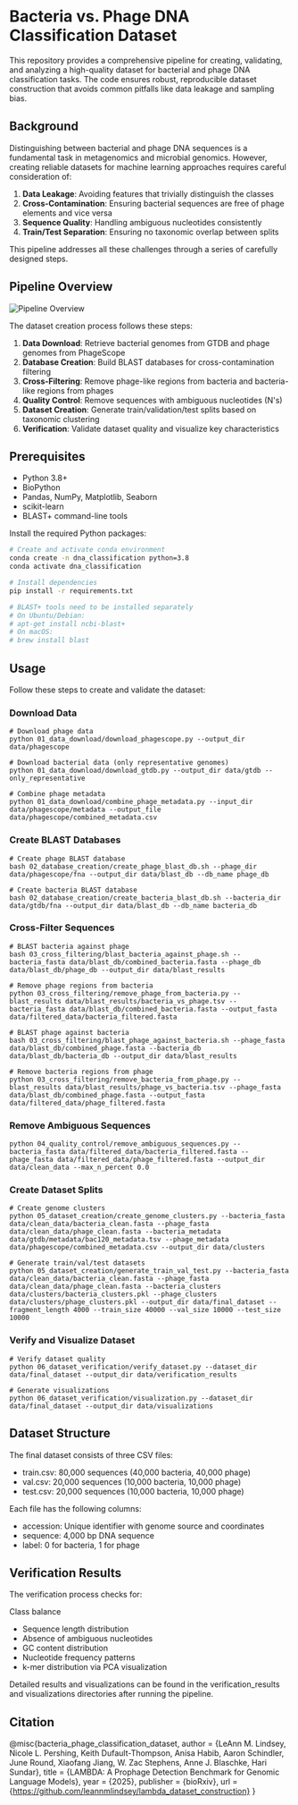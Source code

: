 # Bacteria vs. Phage DNA Classification Dataset

This repository provides a comprehensive pipeline for creating, validating, and analyzing a high-quality dataset for bacterial and phage DNA classification tasks. The code ensures robust, reproducible dataset construction that avoids common pitfalls like data leakage and sampling bias.

## Background

Distinguishing between bacterial and phage DNA sequences is a fundamental task in metagenomics and microbial genomics. However, creating reliable datasets for machine learning approaches requires careful consideration of:

1. **Data Leakage**: Avoiding features that trivially distinguish the classes
2. **Cross-Contamination**: Ensuring bacterial sequences are free of phage elements and vice versa
3. **Sequence Quality**: Handling ambiguous nucleotides consistently
4. **Train/Test Separation**: Ensuring no taxonomic overlap between splits

This pipeline addresses all these challenges through a series of carefully designed steps.

## Pipeline Overview

![Pipeline Overview](pipeline_overview.png)

The dataset creation process follows these steps:

1. **Data Download**: Retrieve bacterial genomes from GTDB and phage genomes from PhageScope
2. **Database Creation**: Build BLAST databases for cross-contamination filtering
3. **Cross-Filtering**: Remove phage-like regions from bacteria and bacteria-like regions from phages
4. **Quality Control**: Remove sequences with ambiguous nucleotides (N's)
5. **Dataset Creation**: Generate train/validation/test splits based on taxonomic clustering
6. **Verification**: Validate dataset quality and visualize key characteristics

## Prerequisites

- Python 3.8+
- BioPython
- Pandas, NumPy, Matplotlib, Seaborn
- scikit-learn
- BLAST+ command-line tools

Install the required Python packages:

```bash
# Create and activate conda environment
conda create -n dna_classification python=3.8
conda activate dna_classification

# Install dependencies
pip install -r requirements.txt

# BLAST+ tools need to be installed separately
# On Ubuntu/Debian:
# apt-get install ncbi-blast+
# On macOS:
# brew install blast
```

## Usage
Follow these steps to create and validate the dataset:
### Download Data
```
# Download phage data
python 01_data_download/download_phagescope.py --output_dir data/phagescope

# Download bacterial data (only representative genomes)
python 01_data_download/download_gtdb.py --output_dir data/gtdb --only_representative

# Combine phage metadata
python 01_data_download/combine_phage_metadata.py --input_dir data/phagescope/metadata --output_file data/phagescope/combined_metadata.csv
```
### Create BLAST Databases
```
# Create phage BLAST database
bash 02_database_creation/create_phage_blast_db.sh --phage_dir data/phagescope/fna --output_dir data/blast_db --db_name phage_db

# Create bacteria BLAST database
bash 02_database_creation/create_bacteria_blast_db.sh --bacteria_dir data/gtdb/fna --output_dir data/blast_db --db_name bacteria_db
```
### Cross-Filter Sequences
```
# BLAST bacteria against phage
bash 03_cross_filtering/blast_bacteria_against_phage.sh --bacteria_fasta data/blast_db/combined_bacteria.fasta --phage_db data/blast_db/phage_db --output_dir data/blast_results

# Remove phage regions from bacteria
python 03_cross_filtering/remove_phage_from_bacteria.py --blast_results data/blast_results/bacteria_vs_phage.tsv --bacteria_fasta data/blast_db/combined_bacteria.fasta --output_fasta data/filtered_data/bacteria_filtered.fasta

# BLAST phage against bacteria
bash 03_cross_filtering/blast_phage_against_bacteria.sh --phage_fasta data/blast_db/combined_phage.fasta --bacteria_db data/blast_db/bacteria_db --output_dir data/blast_results

# Remove bacteria regions from phage
python 03_cross_filtering/remove_bacteria_from_phage.py --blast_results data/blast_results/phage_vs_bacteria.tsv --phage_fasta data/blast_db/combined_phage.fasta --output_fasta data/filtered_data/phage_filtered.fasta
```

### Remove Ambiguous Sequences
```
python 04_quality_control/remove_ambiguous_sequences.py --bacteria_fasta data/filtered_data/bacteria_filtered.fasta --phage_fasta data/filtered_data/phage_filtered.fasta --output_dir data/clean_data --max_n_percent 0.0
```
### Create Dataset Splits
```
# Create genome clusters
python 05_dataset_creation/create_genome_clusters.py --bacteria_fasta data/clean_data/bacteria_clean.fasta --phage_fasta data/clean_data/phage_clean.fasta --bacteria_metadata data/gtdb/metadata/bac120_metadata.tsv --phage_metadata data/phagescope/combined_metadata.csv --output_dir data/clusters

# Generate train/val/test datasets
python 05_dataset_creation/generate_train_val_test.py --bacteria_fasta data/clean_data/bacteria_clean.fasta --phage_fasta data/clean_data/phage_clean.fasta --bacteria_clusters data/clusters/bacteria_clusters.pkl --phage_clusters data/clusters/phage_clusters.pkl --output_dir data/final_dataset --fragment_length 4000 --train_size 40000 --val_size 10000 --test_size 10000
```
### Verify and Visualize Dataset
```
# Verify dataset quality
python 06_dataset_verification/verify_dataset.py --dataset_dir data/final_dataset --output_dir data/verification_results

# Generate visualizations
python 06_dataset_verification/visualization.py --dataset_dir data/final_dataset --output_dir data/visualizations
```
## Dataset Structure
The final dataset consists of three CSV files:

- train.csv: 80,000 sequences (40,000 bacteria, 40,000 phage)
- val.csv: 20,000 sequences (10,000 bacteria, 10,000 phage)
- test.csv: 20,000 sequences (10,000 bacteria, 10,000 phage)

Each file has the following columns:

- accession: Unique identifier with genome source and coordinates
- sequence: 4,000 bp DNA sequence
- label: 0 for bacteria, 1 for phage


## Verification Results
The verification process checks for:

Class balance
- Sequence length distribution
- Absence of ambiguous nucleotides
- GC content distribution
- Nucleotide frequency patterns
- k-mer distribution via PCA visualization

Detailed results and visualizations can be found in the verification_results and visualizations directories after running the pipeline.

## Citation

@misc{bacteria_phage_classification_dataset,
  author = {LeAnn M. Lindsey, Nicole L. Pershing, Keith Dufault-Thompson, Anisa Habib, Aaron Schindler, June Round, Xiaofang Jiang, W. Zac Stephens, Anne J. Blaschke, Hari Sundar},
  title = {LAMBDA: A Prophage Detection Benchmark for Genomic Language Models},
  year = {2025},
  publisher = {bioRxiv},
  url = {https://github.com/leannmlindsey/lambda_dataset_construction}
}
